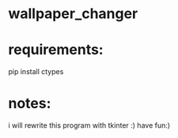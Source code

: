 # wallpaper_changer
# requirements:
pip install ctypes
# notes:
i will rewrite this program with tkinter  :)        have fun:)

